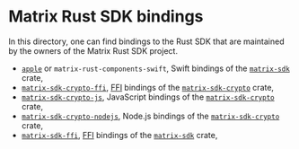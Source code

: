 # Matrix Rust SDK bindings

In this directory, one can find bindings to the Rust SDK that are
maintained by the owners of the Matrix Rust SDK project.

* [`apple`] or `matrix-rust-components-swift`, Swift bindings of the [`matrix-sdk`] crate,
* [`matrix-sdk-crypto-ffi`], [FFI] bindings of the [`matrix-sdk-crypto`] crate,
* [`matrix-sdk-crypto-js`], JavaScript bindings of the [`matrix-sdk-crypto`] crate,
* [`matrix-sdk-crypto-nodejs`], Node.js bindings of the [`matrix-sdk-crypto`] crate,
* [`matrix-sdk-ffi`], [FFI] bindings of the [`matrix-sdk`] crate,

[FFI]: https://en.wikipedia.org/wiki/Foreign_function_interface
[`apple`]: ./apple
[`matrix-sdk-crypto-ffi`]: ./matrix-sdk-crypto-ffi
[`matrix-sdk-crypto-js`]: ../crates/matrix-sdk-crypto
[`matrix-sdk-crypto-nodejs`]: ../crates/matrix-sdk-crypto
[`matrix-sdk-crypto`]: ../crates/matrix-sdk-crypto
[`matrix-sdk-ffi`]: ./matrix-sdk-ffi
[`matrix-sdk`]: ../crates/matrix-sdk
